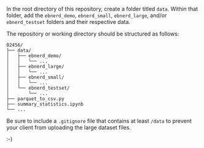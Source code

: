 In the root directory of this repository, create a folder titled `data`. Within that folder, add the `ebnerd_demo`, `ebnerd_small`, `ebnerd_large`, and/or `ebnerd_testset` folders and their respective data.

The repository or working directory should be structured as follows:

```
02456/
├── data/
│   ├── ebnerd_demo/
│   │   └── ...
│   ├── ebnerd_large/
│   │   └── ...
│   ├── ebnerd_small/
│   │   └── ...
│   └── ebnerd_testset/
│       └── ...
├── parquet_to_csv.py
├── summary_statistics.ipynb
└── ...
```

Be sure to include a `.gitignore` file that contains at least `/data` to prevent your client from uploading the large dataset files.

:-)
